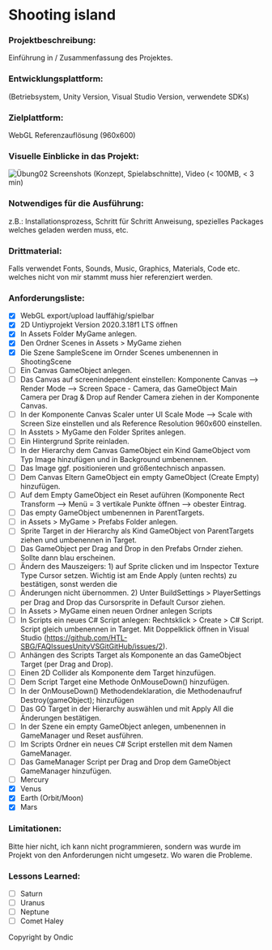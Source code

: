 # Shooting island

### Projektbeschreibung: 
Einführung in / Zusammenfassung des Projektes. 

### Entwicklungsplattform: 
(Betriebsystem, Unity Version, Visual Studio Version, verwendete SDKs)

### Zielplattform: 
WebGL Referenzauflösung (960x600) 

### Visuelle Einblicke in das Projekt: 
![Übung02](https://user-images.githubusercontent.com/91017666/136345141-e7e89a4e-49e5-430f-819d-019c12708be4.png)
Screenshots (Konzept, Spielabschnitte), Video (< 100MB, < 3 min)

### Notwendiges für die Ausführung: 
z.B.: Installationsprozess, Schritt für Schritt Anweisung, spezielles Packages welches geladen werden muss, etc.  

### Drittmaterial: 
Falls verwendet Fonts, Sounds, Music, Graphics, Materials, Code etc. welches nicht von mir stammt muss hier referenziert werden. 

### Anforderungsliste:  
- [x] WebGL export/upload lauffähig/spielbar
 - [x] 2D Untiyprojekt Version 2020.3.18f1 LTS öffnen
 - [x] In Assets Folder MyGame anlegen.
 - [x] Den Ordner Scenes in Assets > MyGame ziehen
 - [x] Die Szene SampleScene im Ornder Scenes umbenennen in ShootingScene
 - [ ] Ein Canvas GameObject anlegen.
 - [ ] Das Canvas auf screenindependent einstellen: Komponente Canvas --> Render Mode --> Screen Space - Camera, das GameObject Main Camera per Drag & Drop auf Render Camera ziehen in der Komponente Canvas.
 - [ ] In der Komponente Canvas Scaler unter UI Scale Mode --> Scale with Screen Size einstellen und als Reference Resolution 960x600 einstellen.
 - [ ] In Asstets > MyGame den Folder Sprites anlegen.
 - [ ] Ein Hintergrund Sprite reinladen.
 - [ ] In der Hierarchy dem Canvas GameObject ein Kind GameObject vom Typ Image hinzufügen und in Background umbenennen.
 - [ ] Das Image ggf. positionieren und größentechnisch anpassen.
 - [ ] Dem Canvas Eltern GameObject ein empty GameObject (Create Empty) hinzufügen.
 - [ ] Auf dem Empty GameObject ein Reset auführen (Komponente Rect Transform --> Menü = 3 vertikale Punkte öffnen --> obester Eintrag.
 - [ ] Das empty GameObject umbenennen in ParentTargets.
 - [ ] in Assets > MyGame > Prefabs Folder anlegen.
 - [ ] Sprite Target in der Hierarchy als Kind GameObject von ParentTargets ziehen und umbenennen in Target.
 - [ ] Das GameObject per Drag and Drop in den Prefabs Ornder ziehen. Sollte dann blau erscheinen.
 - [ ] Ändern des Mauszeigers: 1) auf Sprite clicken und im Inspector Texture Type Cursor setzen. Wichtig ist am Ende Apply (unten rechts) zu bestätigen, sonst werden die
 - [ ] Änderungen nicht übernommen. 2) Unter BuildSettings > PlayerSettings per Drag and Drop das Cursorsprite in Default Cursor ziehen.
 - [ ] In Assets > MyGame einen neuen Ordner anlegen Scripts
 - [ ] In Scripts ein neues C# Script anlegen: Rechtsklick > Create > C# Script. Script gleich umbenennen in Target. Mit Doppelklick öffnen in Visual Studio (https://github.com/HTL-SBG/FAQIssuesUnityVSGitGitHub/issues/2).
 - [ ] Anhängen des Scripts Target als Komponente an das GameObject Target (per Drag and Drop).
 - [ ] Einen 2D Collider als Komponente dem Target hinzufügen.
 - [ ] Dem Script Target eine Methode OnMouseDown() hinzufügen.
 - [ ] In der OnMouseDown() Methodendeklaration, die Methodenaufruf Destroy(gameObject); hinzufügen
 - [ ] Das GO Target in der Hierarchy auswählen und mit Apply All die Änderungen bestätigen.
 - [ ] In der Szene ein empty GameObject anlegen, umbenennen in GameManager und Reset ausführen.
 - [ ] Im Scripts Ordner ein neues C# Script erstellen mit dem Namen GameManager.
 - [ ] Das GameManager Script per Drag and Drop dem GameObject GameManager hinzufügen.
- [ ] Mercury
- [x] Venus
- [x] Earth (Orbit/Moon)
- [x] Mars

### Limitationen:
Bitte hier nicht, ich kann nicht programmieren, sondern was wurde im Projekt von den Anforderungen nicht umgesetz. Wo waren die Probleme. 

### Lessons Learned:
- [ ] Saturn
- [ ] Uranus
- [ ] Neptune
- [ ] Comet Haley

Copyright by Ondic
